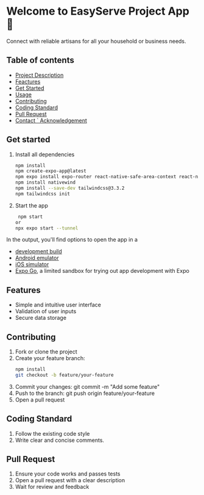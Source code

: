 # Welcome to EasyServe Project App 👋
Connect with reliable artisans for all your household or business needs.

## Table of contents
- [Project Description](#description)
- [Feactures](#features)
- [Get Started](#get)
- [Usage](#usage)
- [Contributing](#contributing)
- [Coding Standard](#coding)
- [Pull Request](#pull)
- [Contact ` Acknowledgement](#contact)
  
## Get started

1. Install all dependencies

   ```bash
   npm install
   npm create-expo-app@latest
   npm expo install expo-router react-native-safe-area-context react-native-screens expo-linking expo-constants expo-status-bar
   npm install nativewind
   npm install --save-dev tailwindcss@3.3.2
   npm tailwindcss init
   ```

2. Start the app

   ```bash
    npm start
   or
   npx expo start --tunnel
   ```

In the output, you'll find options to open the app in a

- [development build](https://docs.expo.dev/develop/development-builds/introduction/)
- [Android emulator](https://docs.expo.dev/workflow/android-studio-emulator/)
- [iOS simulator](https://docs.expo.dev/workflow/ios-simulator/)
- [Expo Go](https://expo.dev/go), a limited sandbox for trying out app development with Expo

## Features
- Simple and intuitive user interface
- Validation of user inputs
- Secure data storage

## Contributing
1. Fork or clone the project
2. Create your feature branch:
    ```bash
    npm install
   git checkout -b feature/your-feature
   ```
3. Commit your changes: git commit -m "Add some feature"
4. Push to the branch: git push origin feature/your-feature
5. Open a pull request

 ## Coding Standard
 1. Follow the existing code style
 2. Write clear and concise comments.

## Pull Request
1. Ensure your code works and passes tests
2. Open a pull request with a clear description
3. Wait for review and feedback
   
   
